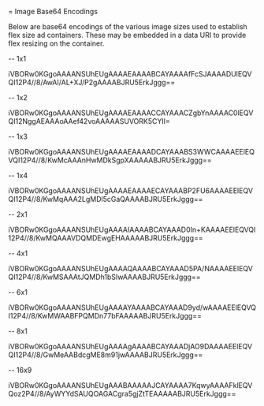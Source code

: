 = Image Base64 Encodings

Below are base64 encodings of the various image sizes used to establish flex size ad containers. These may be embedded in a data URI to provide flex resizing on the container.


-- 1x1

iVBORw0KGgoAAAANSUhEUgAAAAEAAAABCAYAAAAfFcSJAAAADUlEQVQI12P4//8/AwAI/AL+XJ/P2gAAAABJRU5ErkJggg==


-- 1x2

iVBORw0KGgoAAAANSUhEUgAAAAEAAAACCAYAAACZgbYnAAAAC0lEQVQI12NggAEAAAoAAef42voAAAAASUVORK5CYII=

-- 1x3

iVBORw0KGgoAAAANSUhEUgAAAAEAAAADCAYAAABS3WWCAAAAEElEQVQI12P4//8/KwMcAAAnHwMDkSgpXAAAAABJRU5ErkJggg==

-- 1x4

iVBORw0KGgoAAAANSUhEUgAAAAEAAAAECAYAAABP2FU6AAAAEElEQVQI12P4//8/KwMqAAA2LgMDl5cGaQAAAABJRU5ErkJggg==

-- 2x1

iVBORw0KGgoAAAANSUhEUgAAAAIAAAABCAYAAAD0In+KAAAAEElEQVQI12P4//8/KwMQAAAVDQMDEwgEHAAAAABJRU5ErkJggg==

-- 4x1

iVBORw0KGgoAAAANSUhEUgAAAAQAAAABCAYAAAD5PA/NAAAAEElEQVQI12P4//8/KwMSAAAtJQMDh1bSIwAAAABJRU5ErkJggg==

-- 6x1

iVBORw0KGgoAAAANSUhEUgAAAAYAAAABCAYAAAD9yd/wAAAAEElEQVQI12P4//8/KwMWAABFPQMDn77bFAAAAABJRU5ErkJggg==

-- 8x1

iVBORw0KGgoAAAANSUhEUgAAAAgAAAABCAYAAADjAO9DAAAAEElEQVQI12P4//8/GwMeAABdcgME8m91jwAAAABJRU5ErkJggg==

-- 16x9

iVBORw0KGgoAAAANSUhEUgAAABAAAAAJCAYAAAA7KqwyAAAAFklEQVQoz2P4//8/AyWYYdSAUQOAGACgra5gjZtTEAAAAABJRU5ErkJggg==







